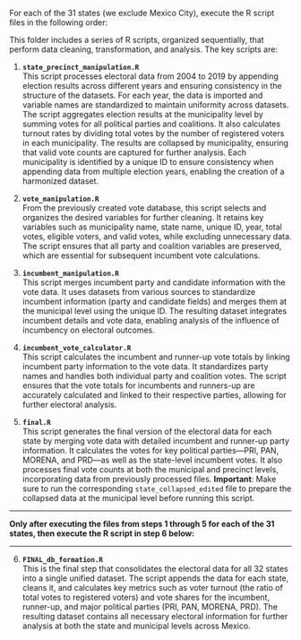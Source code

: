 


For each of the 31 states (we exclude Mexico City), execute the R script files in the following order:

This folder includes a series of R scripts, organized sequentially, that perform data cleaning, transformation, and analysis. The key scripts are:

1. **`state_precinct_manipulation.R`**  
   This script processes electoral data from 2004 to 2019 by appending election results across different years and ensuring consistency in the structure of the datasets. For each year, the data is imported and variable names are standardized to maintain uniformity across datasets. The script aggregates election results at the municipality level by summing votes for all political parties and coalitions. It also calculates turnout rates by dividing total votes by the number of registered voters in each municipality. The results are collapsed by municipality, ensuring that valid vote counts are captured for further analysis. Each municipality is identified by a unique ID to ensure consistency when appending data from multiple election years, enabling the creation of a harmonized dataset.

2. **`vote_manipulation.R`**  
   From the previously created vote database, this script selects and organizes the desired variables for further cleaning. It retains key variables such as municipality name, state name, unique ID, year, total votes, eligible voters, and valid votes, while excluding unnecessary data. The script ensures that all party and coalition variables are preserved, which are essential for subsequent incumbent vote calculations.

3. **`incumbent_manipulation.R`**  
   This script merges incumbent party and candidate information with the vote data. It uses datasets from various sources to standardize incumbent information (party and candidate fields) and merges them at the municipal level using the unique ID. The resulting dataset integrates incumbent details and vote data, enabling analysis of the influence of incumbency on electoral outcomes.

4. **`incumbent_vote_calculator.R`**  
   This script calculates the incumbent and runner-up vote totals by linking incumbent party information to the vote data. It standardizes party names and handles both individual party and coalition votes. The script ensures that the vote totals for incumbents and runners-up are accurately calculated and linked to their respective parties, allowing for further electoral analysis.

5. **`final.R`**  
   This script generates the final version of the electoral data for each state by merging vote data with detailed incumbent and runner-up party information. It calculates the votes for key political parties—PRI, PAN, MORENA, and PRD—as well as the state-level incumbent votes. It also processes final vote counts at both the municipal and precinct levels, incorporating data from previously processed files. **Important**: Make sure to run the corresponding `state_collapsed_edited` file to prepare the collapsed data at the municipal level before running this script.


**                                                                                                                       **
   **Only after executing the files from steps 1 through 5 for each of the 31 states, then execute the R script in step 6 below:**
**                                                                                                                       **
6. **`FINAL_db_formation.R`**  
   This is the final step that consolidates the electoral data for all 32 states into a single unified dataset. The script appends the data for each state, cleans it, and calculates key metrics such as voter turnout (the ratio of total votes to registered voters) and vote shares for the incumbent, runner-up, and major political parties (PRI, PAN, MORENA, PRD). The resulting dataset contains all necessary electoral information for further analysis at both the state and municipal levels across Mexico.
